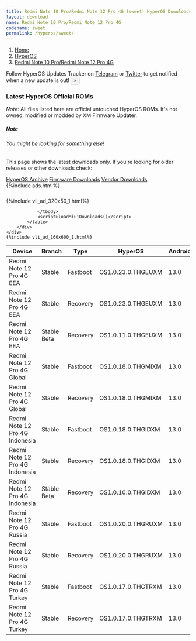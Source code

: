 ```yaml
---
title: Redmi Note 10 Pro/Redmi Note 12 Pro 4G (sweet) HyperOS Downloads
layout: download
name: Redmi Note 10 Pro/Redmi Note 12 Pro 4G
codename: sweet
permalink: /hyperos/sweet/
---
```

<nav aria-label="breadcrumb">
    <ol class="breadcrumb">
        <li class="breadcrumb-item"><a href="/">Home</a></li>
        <li class="breadcrumb-item"><a href="/hyperos/">HyperOS</a></li>
        <li class="breadcrumb-item active" aria-current="page"><a href="/hyperos/sweet/">Redmi Note 10 Pro/Redmi Note 12 Pro 4G</a></li>
    </ol>
</nav>
<div class="alert alert-primary alert-dismissible fade show" role="alert">
    Follow HyperOS Updates Tracker on <a href="https://t.me/MIUIUpdatesTracker" class="alert-link">Telegram</a>
     or <a href="https://twitter.com/MiFwUpdater" class="alert-link">Twitter</a> to get notified when a new update is out!
    <button type="button" class="close" data-dismiss="alert" aria-label="Close">
        <span aria-hidden="true">&times;</span>
    </button>
</div>

### Latest HyperOS Official ROMs
*Note*: All files listed here are official untouched HyperOS ROMs. It's not owned, modified or modded by XM Firmware Updater.
<div class="card">
  <div class="card-body">
    <h5 class="card-title">Note</h5>
    <h6 class="card-subtitle mb-2 text-muted">You might be looking for something else!</h6>
    <p class="card-text">This page shows the latest downloads only.
     If you're looking for older releases or other downloads check:</p>
    <a href="/archive/hyperos/sweet/" class="card-link">HyperOS Archive</a>
    <a href="/firmware/sweet/" class="card-link">Firmware Downloads</a>
    <a href="/vendor/sweet/" class="card-link">Vendor Downloads</a>
  </div>
</div>
{%include ads.html%}
<div class="row justify-content-center">
    <div class="col-10">
        <div class="table-responsive-md" style="margin-top: 25px;">
            {%include vli_ad_320x50_1.html%}
            <table id="miui" class="display dt-responsive nowrap compact table table-striped table-hover table-sm">
                <thead class="thead-dark">
                    <tr>
                        <th data-ref="device">Device</th>
                        <th data-ref="branch">Branch</th>
                        <th data-ref="type">Type</th>
                        <th data-ref="miui">HyperOS</th>
                        <th data-ref="android">Android</th>
                        <th data-ref="size">Size</th>
                        <th data-ref="size">Date</th>
                        <th data-ref="link">Link</th>
                    </tr>
                </thead>
                <tbody>
                <tr><td>Redmi Note 12 Pro 4G EEA</td><td>Stable</td><td>Fastboot</td><td>OS1.0.23.0.THGEUXM</td><td>13.0</td><td>6.2 GB</td><td>2025-05-16</td><td><a href="/hyperos/sweet/stable/OS1.0.23.0.THGEUXM/">Download</a></td></tr>
<tr><td>Redmi Note 12 Pro 4G EEA</td><td>Stable</td><td>Recovery</td><td>OS1.0.23.0.THGEUXM</td><td>13.0</td><td>4.1 GB</td><td>2025-05-23</td><td><a href="/hyperos/sweet/stable/OS1.0.23.0.THGEUXM/">Download</a></td></tr>
<tr><td>Redmi Note 12 Pro 4G EEA</td><td>Stable Beta</td><td>Recovery</td><td>OS1.0.11.0.THGEUXM</td><td>13.0</td><td>4.1 GB</td><td>2024-10-23</td><td><a href="/hyperos/sweet/stable beta/OS1.0.11.0.THGEUXM/">Download</a></td></tr>
<tr><td>Redmi Note 12 Pro 4G Global</td><td>Stable</td><td>Fastboot</td><td>OS1.0.18.0.THGMIXM</td><td>13.0</td><td>6.7 GB</td><td>2025-05-09</td><td><a href="/hyperos/sweet/stable/OS1.0.18.0.THGMIXM/">Download</a></td></tr>
<tr><td>Redmi Note 12 Pro 4G Global</td><td>Stable</td><td>Recovery</td><td>OS1.0.18.0.THGMIXM</td><td>13.0</td><td>4.2 GB</td><td>2025-05-23</td><td><a href="/hyperos/sweet/stable/OS1.0.18.0.THGMIXM/">Download</a></td></tr>
<tr><td>Redmi Note 12 Pro 4G Indonesia</td><td>Stable</td><td>Fastboot</td><td>OS1.0.18.0.THGIDXM</td><td>13.0</td><td>5.9 GB</td><td>2025-05-15</td><td><a href="/hyperos/sweet/stable/OS1.0.18.0.THGIDXM/">Download</a></td></tr>
<tr><td>Redmi Note 12 Pro 4G Indonesia</td><td>Stable</td><td>Recovery</td><td>OS1.0.18.0.THGIDXM</td><td>13.0</td><td>4.1 GB</td><td>2025-05-23</td><td><a href="/hyperos/sweet/stable/OS1.0.18.0.THGIDXM/">Download</a></td></tr>
<tr><td>Redmi Note 12 Pro 4G Indonesia</td><td>Stable Beta</td><td>Recovery</td><td>OS1.0.10.0.THGIDXM</td><td>13.0</td><td>4.1 GB</td><td>2024-10-23</td><td><a href="/hyperos/sweet/stable beta/OS1.0.10.0.THGIDXM/">Download</a></td></tr>
<tr><td>Redmi Note 12 Pro 4G Russia</td><td>Stable</td><td>Fastboot</td><td>OS1.0.20.0.THGRUXM</td><td>13.0</td><td>6.4 GB</td><td>2025-05-15</td><td><a href="/hyperos/sweet/stable/OS1.0.20.0.THGRUXM/">Download</a></td></tr>
<tr><td>Redmi Note 12 Pro 4G Russia</td><td>Stable</td><td>Recovery</td><td>OS1.0.20.0.THGRUXM</td><td>13.0</td><td>4.1 GB</td><td>2025-05-23</td><td><a href="/hyperos/sweet/stable/OS1.0.20.0.THGRUXM/">Download</a></td></tr>
<tr><td>Redmi Note 12 Pro 4G Turkey</td><td>Stable</td><td>Fastboot</td><td>OS1.0.17.0.THGTRXM</td><td>13.0</td><td>5.8 GB</td><td>2025-05-15</td><td><a href="/hyperos/sweet/stable/OS1.0.17.0.THGTRXM/">Download</a></td></tr>
<tr><td>Redmi Note 12 Pro 4G Turkey</td><td>Stable</td><td>Recovery</td><td>OS1.0.17.0.THGTRXM</td><td>13.0</td><td>4.1 GB</td><td>2025-05-23</td><td><a href="/hyperos/sweet/stable/OS1.0.17.0.THGTRXM/">Download</a></td></tr>

                </tbody>
                <script>loadMiuiDownloads()</script>
            </table>
        </div>
    </div>
    {%include vli_ad_160x600_1.html%}
</div>
